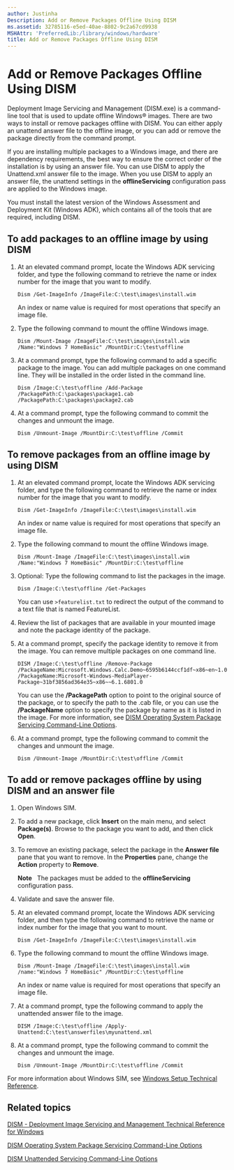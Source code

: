 ```yaml
---
author: Justinha
Description: Add or Remove Packages Offline Using DISM
ms.assetid: 32785116-e5ed-40ae-8802-9c2a67cd9938
MSHAttr: 'PreferredLib:/library/windows/hardware'
title: Add or Remove Packages Offline Using DISM
---
```


# Add or Remove Packages Offline Using DISM


Deployment Image Servicing and Management (DISM.exe) is a command-line tool that is used to update offline Windows® images. There are two ways to install or remove packages offline with DISM. You can either apply an unattend answer file to the offline image, or you can add or remove the package directly from the command prompt.

If you are installing multiple packages to a Windows image, and there are dependency requirements, the best way to ensure the correct order of the installation is by using an answer file. You can use DISM to apply the Unattend.xml answer file to the image. When you use DISM to apply an answer file, the unattend settings in the **offlineServicing** configuration pass are applied to the Windows image.

You must install the latest version of the Windows Assessment and Deployment Kit (Windows ADK), which contains all of the tools that are required, including DISM.

## To add packages to an offline image by using DISM

1.  At an elevated command prompt, locate the Windows ADK servicing folder, and type the following command to retrieve the name or index number for the image that you want to modify.

    ``` syntax
    Dism /Get-ImageInfo /ImageFile:C:\test\images\install.wim
    ```

    An index or name value is required for most operations that specify an image file.

2.  Type the following command to mount the offline Windows image.

    ``` syntax
    Dism /Mount-Image /ImageFile:C:\test\images\install.wim /Name:"Windows 7 HomeBasic" /MountDir:C:\test\offline
    ```

3.  At a command prompt, type the following command to add a specific package to the image. You can add multiple packages on one command line. They will be installed in the order listed in the command line.

    ``` syntax
    Dism /Image:C:\test\offline /Add-Package /PackagePath:C:\packages\package1.cab /PackagePath:C:\packages\package2.cab
    ```

4.  At a command prompt, type the following command to commit the changes and unmount the image.

    ``` syntax
    Dism /Unmount-Image /MountDir:C:\test\offline /Commit
    ```

## To remove packages from an offline image by using DISM

1.  At an elevated command prompt, locate the Windows ADK servicing folder, and type the following command to retrieve the name or index number for the image that you want to modify.

    ``` syntax
    Dism /Get-ImageInfo /ImageFile:C:\test\images\install.wim
    ```

    An index or name value is required for most operations that specify an image file.

2.  Type the following command to mount the offline Windows image.

    ``` syntax
    Dism /Mount-Image /ImageFile:C:\test\images\install.wim /Name:"Windows 7 HomeBasic" /MountDir:C:\test\offline
    ```

3.  Optional: Type the following command to list the packages in the image.

    ``` syntax
    Dism /Image:C:\test\offline /Get-Packages
    ```

    You can use `>featurelist.txt` to redirect the output of the command to a text file that is named FeatureList.

4.  Review the list of packages that are available in your mounted image and note the package identity of the package.

5.  At a command prompt, specify the package identity to remove it from the image. You can remove multiple packages on one command line.

    ``` syntax
    DISM /Image:C:\test\offline /Remove-Package /PackageName:Microsoft.Windows.Calc.Demo~6595b6144ccf1df~x86~en~1.0.0.0 /PackageName:Microsoft-Windows-MediaPlayer-Package~31bf3856ad364e35~x86~~6.1.6801.0
    ```

    You can use the **/PackagePath** option to point to the original source of the package, or to specify the path to the .cab file, or you can use the **/PackageName** option to specify the package by name as it is listed in the image. For more information, see [DISM Operating System Package Servicing Command-Line Options](dism-operating-system-package-servicing-command-line-options.md).

6.  At a command prompt, type the following command to commit the changes and unmount the image.

    ``` syntax
    Dism /Unmount-Image /MountDir:C:\test\offline /Commit
    ```

## To add or remove packages offline by using DISM and an answer file

1.  Open Windows SIM.

2.  To add a new package, click **Insert** on the main menu, and select **Package(s)**. Browse to the package you want to add, and then click **Open**.

3.  To remove an existing package, select the package in the **Answer file** pane that you want to remove. In the **Properties** pane, change the **Action** property to **Remove**.

    **Note**  
    The packages must be added to the **offlineServicing** configuration pass.

4.  Validate and save the answer file.

5.  At an elevated command prompt, locate the Windows ADK servicing folder, and then type the following command to retrieve the name or index number for the image that you want to mount.

    ``` syntax
    Dism /Get-ImageInfo /ImageFile:C:\test\images\install.wim
    ```

6.  Type the following command to mount the offline Windows image.

    ``` syntax
    Dism /Mount-Image /ImageFile:C:\test\images\install.wim /name:"Windows 7 HomeBasic" /MountDir:C:\test\offline
    ```

    An index or name value is required for most operations that specify an image file.

7.  At a command prompt, type the following command to apply the unattended answer file to the image.

    ``` syntax
    DISM /Image:C:\test\offline /Apply-Unattend:C:\test\answerfiles\myunattend.xml
    ```

8.  At a command prompt, type the following command to commit the changes and unmount the image.

    ``` syntax
    Dism /Unmount-Image /MountDir:C:\test\offline /Commit
    ```

For more information about Windows SIM, see [Windows Setup Technical Reference](windows-setup-technical-reference.md).

## <span id="related_topics"></span>Related topics


[DISM - Deployment Image Servicing and Management Technical Reference for Windows](dism---deployment-image-servicing-and-management-technical-reference-for-windows.md)

[DISM Operating System Package Servicing Command-Line Options](dism-operating-system-package-servicing-command-line-options.md)

[DISM Unattended Servicing Command-Line Options](dism-unattended-servicing-command-line-options.md)

 

 







